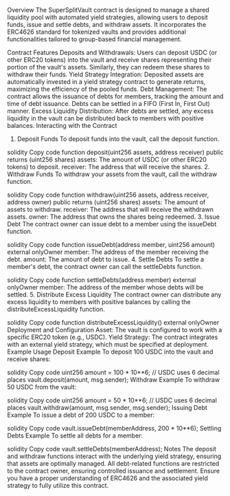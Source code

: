 Overview
The SuperSplitVault contract is designed to manage a shared liquidity pool with automated yield strategies, allowing users to deposit funds, issue and settle debts, and withdraw assets. It incorporates the ERC4626 standard for tokenized vaults and provides additional functionalities tailored to group-based financial management.

Contract Features
Deposits and Withdrawals: Users can deposit USDC (or other ERC20 tokens) into the vault and receive shares representing their portion of the vault's assets. Similarly, they can redeem these shares to withdraw their funds.
Yield Strategy Integration: Deposited assets are automatically invested in a yield strategy contract to generate returns, maximizing the efficiency of the pooled funds.
Debt Management: The contract allows the issuance of debts for members, tracking the amount and time of debt issuance. Debts can be settled in a FIFO (First In, First Out) manner.
Excess Liquidity Distribution: After debts are settled, any excess liquidity in the vault can be distributed back to members with positive balances.
Interacting with the Contract
1. Deposit Funds
To deposit funds into the vault, call the deposit function.

solidity
Copy code
function deposit(uint256 assets, address receiver) public returns (uint256 shares)
assets: The amount of USDC (or other ERC20 tokens) to deposit.
receiver: The address that will receive the shares.
2. Withdraw Funds
To withdraw your assets from the vault, call the withdraw function.

solidity
Copy code
function withdraw(uint256 assets, address receiver, address owner) public returns (uint256 shares)
assets: The amount of assets to withdraw.
receiver: The address that will receive the withdrawn assets.
owner: The address that owns the shares being redeemed.
3. Issue Debt
The contract owner can issue debt to a member using the issueDebt function.

solidity
Copy code
function issueDebt(address member, uint256 amount) external onlyOwner
member: The address of the member receiving the debt.
amount: The amount of debt to issue.
4. Settle Debts
To settle a member's debt, the contract owner can call the settleDebts function.

solidity
Copy code
function settleDebts(address member) external onlyOwner
member: The address of the member whose debts will be settled.
5. Distribute Excess Liquidity
The contract owner can distribute any excess liquidity to members with positive balances by calling the distributeExcessLiquidity function.

solidity
Copy code
function distributeExcessLiquidity() external onlyOwner
Deployment and Configuration
Asset: The vault is configured to work with a specific ERC20 token (e.g., USDC).
Yield Strategy: The contract integrates with an external yield strategy, which must be specified at deployment.
Example Usage
Deposit Example
To deposit 100 USDC into the vault and receive shares:

solidity
Copy code
uint256 amount = 100 * 10**6; // USDC uses 6 decimal places
vault.deposit(amount, msg.sender);
Withdraw Example
To withdraw 50 USDC from the vault:

solidity
Copy code
uint256 amount = 50 * 10**6; // USDC uses 6 decimal places
vault.withdraw(amount, msg.sender, msg.sender);
Issuing Debt Example
To issue a debt of 200 USDC to a member:

solidity
Copy code
vault.issueDebt(memberAddress, 200 * 10**6);
Settling Debts Example
To settle all debts for a member:

solidity
Copy code
vault.settleDebts(memberAddress);
Notes
The deposit and withdraw functions interact with the underlying yield strategy, ensuring that assets are optimally managed.
All debt-related functions are restricted to the contract owner, ensuring controlled issuance and settlement.
Ensure you have a proper understanding of ERC4626 and the associated yield strategy to fully utilize this contract.
